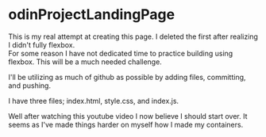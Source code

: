 # odinProjectLandingPage

This is my real attempt at creating this page. I deleted the first after realizing I didn't fully flexbox.  
For some reason I have not dedicated time to practice building using flexbox. This will be a much needed challenge.

I'll be utilizing as much of github as possible by adding files, committing, and pushing.

I have three files; index.html, style.css, and index.js.

Well after watching this youtube video I now believe I should start over. It seems as I've made things harder on myself how I made my containers.

